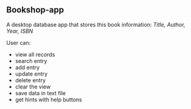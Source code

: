## Bookshop-app

A desktop database app that stores this book information:
*Title, Author, Year, ISBN*

User can: 
* view all records
* search entry
* add entry
* update entry
* delete entry
* clear the view
* save data in text file
* get hints with help buttons
